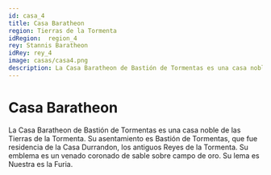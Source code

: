 ```yaml
---
id: casa_4
title: Casa Baratheon
region: Tierras de la Tormenta
idRegion:  region_4
rey: Stannis Baratheon
idRey: rey_4
image: casas/casa4.png
description: La Casa Baratheon de Bastión de Tormentas es una casa noble de las Tierras de la Tormenta. Su asentamiento es Bastión de Tormentas, que fue residencia de la Casa Durrandon...
---
```


#  Casa Baratheon

La Casa Baratheon de Bastión de Tormentas es una casa noble de las Tierras de la Tormenta. Su asentamiento es Bastión de Tormentas, que fue residencia de la Casa Durrandon, los antiguos Reyes de la Tormenta. Su emblema es un venado coronado de sable sobre campo de oro. Su lema es Nuestra es la Furia.


